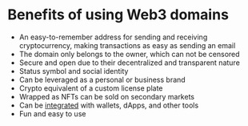 # Benefits of using Web3 domains

* An easy-to-remember address for sending and receiving cryptocurrency, making transactions as easy as sending an email
* The domain only belongs to the owner, which can not be censored
* Secure and open due to their decentralized and transparent nature
* Status symbol and social identity
* Can be leveraged as a personal or business brand
* Crypto equivalent of a custom license plate
* Wrapped as NFTs can be sold on secondary markets
* Can be [integrated](../integrations.md) with wallets, dApps, and other tools
* Fun and easy to use
